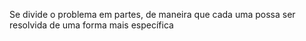 Se divide o problema em partes, de maneira que cada uma possa ser resolvida de uma forma mais específica